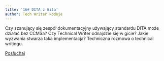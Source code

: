 ```yaml
---
title: '16# DITA z Gita'
author: Tech Writer koduje
---
```


Czy szanujący się zespół dokumentacyjny używający standardu DITA może działać
bez CCMSa? Czy Technical Writer odnajdzie się w gicie? Jakie wyzwania stwarza
taka implementacja? Techniczna rozmowa o technical writingu.

<a class="listenButton pixelButton" href="https://anchor.fm/docdeveloper/episodes/16-DITA-z-Gita-ed3o8b/a-a20fl7c" target="_blank" rel="noopener noreferrer">Posłuchaj</a>
